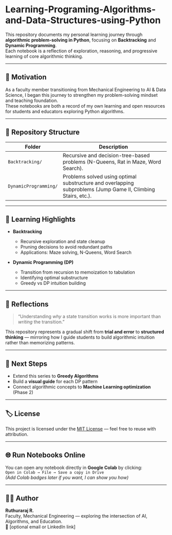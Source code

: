 # Learning-Programing-Algorithms-and-Data-Structures-using-Python

This repository documents my personal learning journey through **algorithmic problem-solving in Python**, focusing on **Backtracking** and **Dynamic Programming**.  
Each notebook is a reflection of exploration, reasoning, and progressive learning of core algorithmic thinking.

---

## 🧭 Motivation
As a faculty member transitioning from Mechanical Engineering to AI & Data Science, I began this journey to strengthen my problem-solving mindset and teaching foundation.  
These notebooks are both a record of my own learning and open resources for students and educators exploring Python algorithms.

---

## 📘 Repository Structure

| Folder | Description |
|--------|-------------|
| `Backtracking/` | Recursive and decision-tree-based problems (N-Queens, Rat in Maze, Word Search). |
| `DynamicProgramming/` | Problems solved using optimal substructure and overlapping subproblems (Jump Game II, Climbing Stairs, etc.). |

---

## 🧩 Learning Highlights

- **Backtracking**  
  - Recursive exploration and state cleanup  
  - Pruning decisions to avoid redundant paths  
  - Applications: Maze solving, N-Queens, Word Search  

- **Dynamic Programming (DP)**  
  - Transition from recursion to memoization to tabulation  
  - Identifying optimal substructure  
  - Greedy vs DP intuition building  

---

## 🧠 Reflections
> “Understanding *why* a state transition works is more important than *writing* the transition.”

This repository represents a gradual shift from **trial and error** to **structured thinking** — mirroring how I guide students to build algorithmic intuition rather than memorizing patterns.

---

## 🚀 Next Steps
- Extend this series to **Greedy Algorithms**  
- Build a **visual guide** for each DP pattern  
- Connect algorithmic concepts to **Machine Learning optimization** (Phase 2)

---

## 🏷️ License
This project is licensed under the [MIT License](LICENSE) — feel free to reuse with attribution.

---

## 🌐 Run Notebooks Online
You can open any notebook directly in **Google Colab** by clicking:  
`Open in Colab → File → Save a copy in Drive`  
*(Add Colab badges later if you want, I can show you how)*

---

## 👨‍🏫 Author
**Ruthuraraj R.**  
Faculty, Mechanical Engineering — exploring the intersection of AI, Algorithms, and Education.  
📧 [optional email or LinkedIn link]
